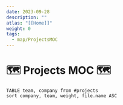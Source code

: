 ```yaml
---
date: 2023-09-28
description: ""
atlas: "[[Home]]"
weight: 0
tags:
  - map/ProjectsMOC
---
```

# 🗺️ Projects MOC 🗺️

```dataview 
TABLE team, company from #projects   
sort company, team, weight, file.name ASC
```